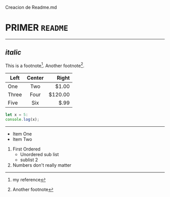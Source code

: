 Creacion de Readme.md
# PRIMER `README`

---

*italic*
---

This is a footnote[^1]. Another footnote[^2].
[^1]: my reference
[^2]: Another footnote

|Left  | Center | Right  |
|----  |  :---: | ----:  |
|One   | Two    |$1.00   |
|Three | Four   |$120.00 |
|Five  |Six     |$.99    |



```js
let x = 5:
console.log(x);
```
***
- Item One
- Item Two

1. First Ordered
   * Unordered sub list
   * sublist 2
2. Numbers don't really matter
